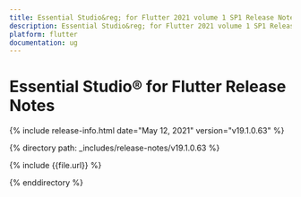 ```yaml
---
title: Essential Studio&reg; for Flutter 2021 volume 1 SP1 Release Notes  
description: Essential Studio&reg; for Flutter 2021 volume 1 SP1 Release Notes  
platform: flutter
documentation: ug
---
```


# Essential Studio&reg; for Flutter  Release Notes  

{% include release-info.html date="May 12, 2021"  version="v19.1.0.63" %} 


{% directory path: _includes/release-notes/v19.1.0.63 %}

{% include {{file.url}} %}

{% enddirectory %}